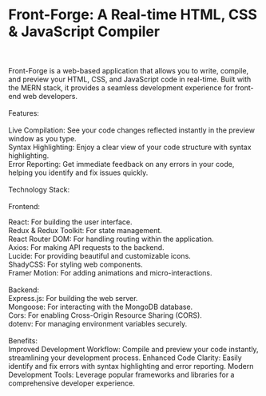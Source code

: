 # Front-Forge: A Real-time HTML, CSS & JavaScript Compiler
<br>
<br>
Front-Forge is a web-based application that allows you to write, compile, and preview your HTML, CSS, and JavaScript code in real-time. Built with the MERN stack, it provides a seamless development experience for front-end web developers.
<br>
<br>
Features:
<br>
<br>
Live Compilation: See your code changes reflected instantly in the preview window as you type.
<br>
Syntax Highlighting: Enjoy a clear view of your code structure with syntax highlighting.
<br>
Error Reporting: Get immediate feedback on any errors in your code, helping you identify and fix issues quickly.
<br>
<br>
Technology Stack:
<br>
<br>
Frontend:
<br>

React: For building the user interface.
<br>
Redux & Redux Toolkit: For state management.
<br>
React Router DOM: For handling routing within the application.
<br>
Axios: For making API requests to the backend.
<br>
Lucide: For providing beautiful and customizable icons.
<br>
ShadyCSS: For styling web components.
<br>
Framer Motion: For adding animations and micro-interactions.
<br>
<br>
Backend:
<br>
Express.js: For building the web server.
<br>
Mongoose: For interacting with the MongoDB database.
<br>
Cors: For enabling Cross-Origin Resource Sharing (CORS).
<br>
dotenv: For managing environment variables securely.
<br>
<br>
Benefits:
<br>
Improved Development Workflow: Compile and preview your code instantly, streamlining your development process.
Enhanced Code Clarity: Easily identify and fix errors with syntax highlighting and error reporting.
Modern Development Tools: Leverage popular frameworks and libraries for a comprehensive developer experience.
<br><br>